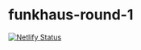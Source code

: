 # funkhaus-round-1

[![Netlify Status](https://api.netlify.com/api/v1/badges/e45b6e3c-438e-49f7-8ad4-9886d185403e/deploy-status)](https://app.netlify.com/sites/hungry-golick-6ddc7f/deploys)
